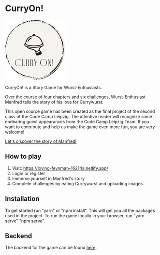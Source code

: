 # CurryOn!

<img src="src/assets/images/KONIEC0.png" width="200">

CurryOn! is a Story Game for Wurst-Enthusiasts.

Over the course of four chapters and six challenges, Wurst-Enthusiast Manfred tells the story of his love for Currywurst.

This open source game has been created as the final project of the second class of the Code Camp Leipzig. The attentive reader will recognize some endearing guest appearances from the Code Camp Leipzig Team. If you want to contribute and help us make the game even more fun, you are very welcome!

[Let's discover the story of Manfred!](https://loving-feynman-16214a.netlify.app/)

## How to play

1.  Visit: https://loving-feynman-16214a.netlify.app/
2.  Login or register
3.  Immerse yourself in Manfred's story
4.  Complete challenges by eating Currywurst and uploading images

## Installation

To get started run "yarn" or "npm install". This will get you all the packages used in the project. To run the game locally in your browser, run "yarn serve" "npm serve".

## Backend

The backend for the game can be found [here](https://github.com/chrisfrie/curry-on-api).
